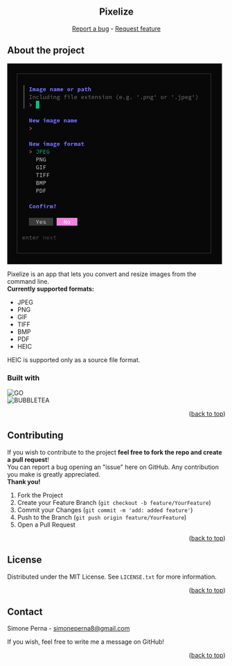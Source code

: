 <br />
<div align="center">
    <h2 align="center"><b>Pixelize</b></h2>
    <p align="center">
        <a href="https://github.com/smnprn/pixelize/issues">Report a bug</a>
        -
        <a href="https://github.com/smnprn/pixelize/issues">Request feature</a>
    </p>
</div>

<!-- TABLE OF CONTENTS -->

<!-- About -->
## About the project
<img align="center" src="./resources/preview/preview.png" alt="logo">

</br>

Pixelize is an app that lets you convert and resize images from the command line. </br>
<b> Currently supported formats: </b>
- JPEG
- PNG
- GIF
- TIFF
- BMP
- PDF
- HEIC

HEIC is supported only as a source file format.


### Built with
![GO][go-logo] <br>
![BUBBLETEA][bubbletea-logo] <br>

<p align="right">(<a href="#readme-top">back to top</a>)</p>

<!-- Contributing -->
## Contributing
If you wish to contribute to the project <b>feel free to fork the repo and create a pull request</b>!\
You can report a bug opening an "issue" here on GitHub.
Any contribution you make is greatly appreciated.\
<b>Thank you!</b>

1. Fork the Project
2. Create your Feature Branch (`git checkout -b feature/YourFeature`)
3. Commit your Changes (`git commit -m 'add: added feature'`)
4. Push to the Branch (`git push origin feature/YourFeature`)
5. Open a Pull Request

<p align="right">(<a href="#readme-top">back to top</a>)</p>

<!-- License -->
## License

Distributed under the MIT License. See `LICENSE.txt` for more information.

<p align="right">(<a href="#readme-top">back to top</a>)</p>

<!-- CONTACT -->
## Contact

Simone Perna - simoneperna8@gmail.com

If you wish, feel free to write me a message on GitHub!

<p align="right">(<a href="#readme-top">back to top</a>)</p>

[go-logo]: https://img.shields.io/badge/GO-67D6E1?style=for-the-badge&logo=go&logoColor=white
[bubbletea-logo]: https://img.shields.io/badge/Bubbletea-FF6DFF?style=for-the-badge&logoColor=white
